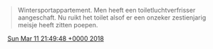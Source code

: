 > Wintersportappartement\. Men heeft een toiletluchtverfrisser aangeschaft\. Nu ruikt het toilet alsof er een onzeker zestienjarig meisje heeft zitten poepen\.

<img src="../../media/tweet.ico" width="12" /> [Sun Mar 11 21:49:48 +0000 2018](https://twitter.com/DromerDenker/status/972952755752132609)